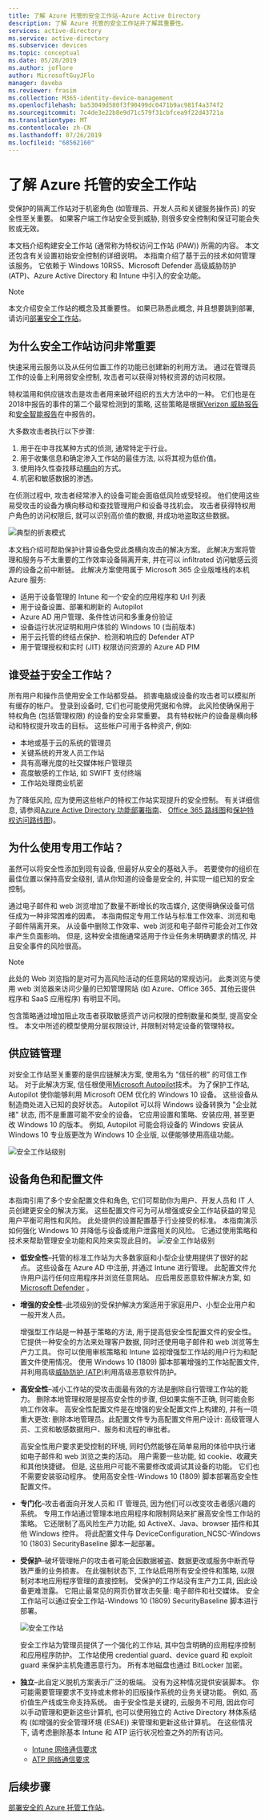 ```yaml
---
title: 了解 Azure 托管的安全工作站-Azure Active Directory
description: 了解 Azure 托管的安全工作站并了解其重要性。
services: active-directory
ms.service: active-directory
ms.subservice: devices
ms.topic: conceptual
ms.date: 05/28/2019
ms.author: joflore
author: MicrosoftGuyJFlo
manager: daveba
ms.reviewer: frasim
ms.collection: M365-identity-device-management
ms.openlocfilehash: ba53049d580f3f90499dc0471b9ac981f4a374f2
ms.sourcegitcommit: 7c4de3e22b8e9d71c579f31cbfcea9f22d43721a
ms.translationtype: MT
ms.contentlocale: zh-CN
ms.lasthandoff: 07/26/2019
ms.locfileid: "68562160"
---
```

# <a name="understand-secure-azure-managed-workstations"></a>了解 Azure 托管的安全工作站

受保护的隔离工作站对于机密角色 (如管理员、开发人员和关键服务操作员) 的安全性至关重要。 如果客户端工作站安全受到威胁, 则很多安全控制和保证可能会失败或无效。

本文档介绍构建安全工作站 (通常称为特权访问工作站 (PAW)) 所需的内容。 本文还包含有关设置初始安全控制的详细说明。 本指南介绍了基于云的技术如何管理该服务。 它依赖于 Windows 10RS5、Microsoft Defender 高级威胁防护 (ATP)、Azure Active Directory 和 Intune 中引入的安全功能。

> [!NOTE]
> 本文介绍安全工作站的概念及其重要性。 如果已熟悉此概念, 并且想要跳到部署, 请访问[部署安全工作站](howto-azure-managed-workstation.md)。

## <a name="why-secure-workstation-access-is-important"></a>为什么安全工作站访问非常重要

快速采用云服务以及从任何位置工作的功能已创建新的利用方法。 通过在管理员工作的设备上利用弱安全控制, 攻击者可以获得对特权资源的访问权限。

特权滥用和供应链攻击是攻击者用来破坏组织的五大方法中的一种。 它们也是在2018中报告的事件的第二个最常检测到的策略, 这些策略是根据[Verizon 威胁报告](https://enterprise.verizon.com/resources/reports/dbir/)和[安全智能报告](https://aka.ms/sir)在中报告的。

大多数攻击者执行以下步骤:

1. 用于在中寻找某种方式的侦测, 通常特定于行业。
1. 用于收集信息和确定渗入工作站的最佳方法, 以将其视为低价值。
1. 使用持久性查找移动[横向](https://en.wikipedia.org/wiki/Network_Lateral_Movement)的方式。
1. 机密和敏感数据的渗透。

在侦测过程中, 攻击者经常渗入的设备可能会面临低风险或受轻视。 他们使用这些易受攻击的设备为横向移动和查找管理用户和设备寻找机会。 攻击者获得特权用户角色的访问权限后, 就可以识别高价值的数据, 并成功地盗取这些数据。

![典型的折衷模式](./media/concept-azure-managed-workstation/typical-timeline.png)

本文档介绍可帮助保护计算设备免受此类横向攻击的解决方案。 此解决方案将管理和服务与不太重要的工作效率设备隔离开来, 并在可以 infiltrated 访问敏感云资源的设备之前中断链。 此解决方案使用属于 Microsoft 365 企业版堆栈的本机 Azure 服务:

* 适用于设备管理的 Intune 和一个安全的应用程序和 Url 列表
* 用于设备设置、部署和刷新的 Autopilot
* Azure AD 用户管理、条件性访问和多重身份验证
* 设备运行状况证明和用户体验的 Windows 10 (当前版本)
* 用于云托管的终结点保护、检测和响应的 Defender ATP
* 用于管理授权和实时 (JIT) 权限访问资源的 Azure AD PIM

## <a name="who-benefits-from-a-secure-workstation"></a>谁受益于安全工作站？

所有用户和操作员使用安全工作站都受益。 损害电脑或设备的攻击者可以模拟所有缓存的帐户。 登录到设备时, 它们也可能使用凭据和令牌。 此风险使确保用于特权角色 (包括管理权限) 的设备的安全非常重要。 具有特权帐户的设备是横向移动和特权提升攻击的目标。 这些帐户可用于各种资产, 例如:

* 本地或基于云的系统的管理员
* 关键系统的开发人员工作站
* 具有高曝光度的社交媒体帐户管理员
* 高度敏感的工作站, 如 SWIFT 支付终端
* 工作站处理商业机密

为了降低风险, 应为使用这些帐户的特权工作站实现提升的安全控制。 有关详细信息, 请参阅[Azure Active Directory 功能部署指南](https://docs.microsoft.com/azure/active-directory/fundamentals/active-directory-deployment-checklist-p2)、 [Office 365 路线图](https://aka.ms/o365secroadmap)和[保护特权访问路线图](https://aka.ms/sparoadmap))。

## <a name="why-use-dedicated-workstations"></a>为什么使用专用工作站？

虽然可以将安全性添加到现有设备, 但最好从安全的基础入手。 若要使你的组织在最佳位置以保持高安全级别, 请从你知道的设备是安全的, 并实现一组已知的安全控制。

通过电子邮件和 web 浏览增加了数量不断增长的攻击媒介, 这使得确保设备可信任成为一种非常困难的因素。 本指南假定专用工作站与标准工作效率、浏览和电子邮件隔离开来。 从设备中删除工作效率、web 浏览和电子邮件可能会对工作效率产生负面影响。 但是, 这种安全措施通常适用于作业任务未明确要求的情况, 并且安全事件的风险很高。

> [!NOTE]
> 此处的 Web 浏览指的是对可为高风险活动的任意网站的常规访问。 此类浏览与使用 web 浏览器来访问少量的已知管理网站 (如 Azure、Office 365、其他云提供程序和 SaaS 应用程序) 有明显不同。

包含策略通过增加阻止攻击者获取敏感资产访问权限的控制数量和类型, 提高安全性。 本文中所述的模型使用分层权限设计, 并限制对特定设备的管理特权。

## <a name="supply-chain-management"></a>供应链管理

对安全工作站至关重要的是供应链解决方案, 使用名为 "信任的根" 的可信工作站。 对于此解决方案, 信任根使用[Microsoft Autopilot](https://docs.microsoft.com/windows/deployment/windows-autopilot/windows-autopilot)技术。 为了保护工作站, Autopilot 使你能够利用 Microsoft OEM 优化的 Windows 10 设备。 这些设备从制造商处进入已知的良好状态。 Autopilot 可以将 Windows 设备转换为 "企业就绪" 状态, 而不是重置可能不安全的设备。 它应用设置和策略、安装应用, 甚至更改 Windows 10 的版本。 例如, Autopilot 可能会将设备的 Windows 安装从 Windows 10 专业版更改为 Windows 10 企业版, 以便能够使用高级功能。

![安全工作站级别](./media/concept-azure-managed-workstation/supplychain.png)

## <a name="device-roles-and-profiles"></a>设备角色和配置文件

本指南引用了多个安全配置文件和角色, 它们可帮助你为用户、开发人员和 IT 人员创建更安全的解决方案。 这些配置文件可为可从增强或安全工作站获益的常见用户平衡可用性和风险。 此处提供的设置配置基于行业接受的标准。 本指南演示如何强化 Windows 10 并降低与设备或用户泄露相关的风险。 它通过使用策略和技术来帮助管理安全功能和风险来实现此目的。
![安全工作站级别](./media/concept-azure-managed-workstation/seccon-levels.png)

* **低安全性**–托管的标准工作站为大多数家庭和小型企业使用提供了很好的起点。 这些设备在 Azure AD 中注册, 并通过 Intune 进行管理。 此配置文件允许用户运行任何应用程序并浏览任意网站。 应启用反恶意软件解决方案, 如[Microsoft Defender](https://www.microsoft.com/windows/comprehensive-security) 。

* **增强的安全性**–此项级别的受保护解决方案适用于家庭用户、小型企业用户和一般开发人员。

   增强型工作站是一种基于策略的方法, 用于提高低安全性配置文件的安全性。 它提供一种安全的方法来处理客户数据, 同时还使用电子邮件和 web 浏览等生产力工具。 你可以使用审核策略和 Intune 监视增强型工作站的用户行为和配置文件使用情况。 使用 Windows 10 (1809) 脚本部署增强的工作站配置文件, 并利用高级[威胁防护 (ATP)](https://docs.microsoft.com/office365/securitycompliance/office-365-atp)利用高级恶意软件防护。

* **高安全性**–减小工作站的受攻击面最有效的方法是删除自行管理工作站的能力。 删除本地管理权限是提高安全性的步骤, 但如果实施不正确, 则可能会影响工作效率。 高安全性配置文件是在增强的安全配置文件上构建的, 并有一项重大更改: 删除本地管理员。此配置文件专为高配置文件用户设计: 高级管理人员、工资和敏感数据用户、服务和流程的审批者。

   高安全性用户要求更受控制的环境, 同时仍然能够在简单易用的体验中执行诸如电子邮件和 web 浏览之类的活动。 用户需要一些功能, 如 cookie、收藏夹和其他快捷键。 但是, 这些用户可能不需要修改或调试其设备的功能。 它们也不需要安装驱动程序。 使用高安全性-Windows 10 (1809) 脚本部署高安全性配置文件。

* **专门化**–攻击者面向开发人员和 IT 管理员, 因为他们可以改变攻击者感兴趣的系统。 专用工作站通过管理本地应用程序和限制网站来扩展高安全性工作站的策略。 它还限制了高风险生产力功能, 如 ActiveX、Java、browser 插件和其他 Windows 控件。 将此配置文件与 DeviceConfiguration_NCSC-Windows 10 (1803) SecurityBaseline 脚本一起部署。

* **受保护**–破坏管理帐户的攻击者可能会因数据被盗、数据更改或服务中断而导致严重的业务损害。 在此强制状态下, 工作站启用所有安全控件和策略, 以限制对本地应用程序管理的直接控制。 受保护的工作站没有生产力工具, 因此设备更难泄露。 它阻止最常见的网页仿冒攻击矢量: 电子邮件和社交媒体。  安全工作站可以通过安全工作站-Windows 10 (1809) SecurityBaseline 脚本进行部署。

   ![安全工作站](./media/concept-azure-managed-workstation/secure-workstation.png)

   安全工作站为管理员提供了一个强化的工作站, 其中包含明确的应用程序控制和应用程序防护。 工作站使用 credential guard、device guard 和 exploit guard 来保护主机免遭恶意行为。 所有本地磁盘也通过 BitLocker 加密。

* **独立**–此自定义脱机方案表示广泛的极端。 没有为这种情况提供安装脚本。 你可能需要管理要求不支持或未修补的旧版操作系统的业务关键功能。 例如, 高价值生产线或生命支持系统。 由于安全性是关键的, 云服务不可用, 因此你可以手动管理和更新这些计算机, 也可以使用独立的 Active Directory 林体系结构 (如增强的安全管理环境 (ESAE)) 来管理和更新这些计算机。 在这些情况下, 请考虑删除基本 Intune 和 ATP 运行状况检查之外的所有访问。

  * [Intune 网络通信要求](https://docs.microsoft.com/intune/network-bandwidth-use)
  * [ATP 网络通信要求](https://docs.microsoft.com/azure-advanced-threat-protection/configure-proxy)

## <a name="next-steps"></a>后续步骤

[部署安全的 Azure 托管工作站](howto-azure-managed-workstation.md)。
